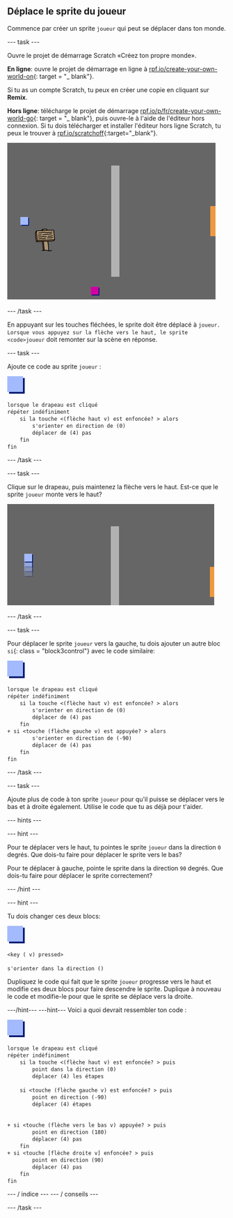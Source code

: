 ## Déplace le sprite du joueur

Commence par créer un sprite `joueur` qui peut se déplacer dans ton monde.

\--- task \---

Ouvre le projet de démarrage Scratch «Créez ton propre monde».

**En ligne**: ouvre le projet de démarrage en ligne à [rpf.io/create-your-own-world-on](http://rpf.io/create-your-own-world-on){: target = "_ blank"}.

Si tu as un compte Scratch, tu peux en créer une copie en cliquant sur **Remix**.

**Hors ligne**: télécharge le projet de démarrage [rpf.io/p/fr/create-your-own-world-go](http://rpf.io/p/en/create-your-own-world-go){: target = "_ blank"}, puis ouvre-le à l'aide de l'éditeur hors connexion. Si tu dois télécharger et installer l'éditeur hors ligne Scratch, tu peux le trouver à [rpf.io/scratchoff](https://rpf.io/scratchoff){:target="_blank"}.

![capture d'écran](images/world-starter.png)

\--- /task \---

En appuyant sur les touches fléchées, le sprite</code> doit être déplacé à `joueur. Lorsque vous appuyez sur la flèche vers le haut, le sprite <code>joueur` doit remonter sur la scène en réponse.

\--- task \---

Ajoute ce code au sprite `joueur` :

![joueur](images/player.png)

```blocks3
lorsque le drapeau est cliqué
répéter indéfiniment
    si la touche <(flèche haut v) est enfoncée? > alors
        s'orienter en direction de (0)
        déplacer de (4) pas
    fin
fin
```

\--- /task \---

\--- task \---

Clique sur le drapeau, puis maintenez la flèche vers le haut. Est-ce que le sprite `joueur` monte vers le haut?

![capture d'écran](images/world-up.png)

\--- /task \---

\--- task \---

Pour déplacer le sprite `joueur` vers la gauche, tu dois ajouter un autre bloc `si`{: class = "block3control"} avec le code similaire:

![joueur](images/player.png)

```blocks3
lorsque le drapeau est cliqué 
répéter indéfiniment
    si la touche <(flèche haut v) est enfoncée? > alors
        s'orienter en direction de (0)
        déplacer de (4) pas
    fin
+ si <touche (flèche gauche v) est appuyée? > alors
        s'orienter en direction de (-90)
        déplacer de (4) pas
    fin
fin
```

\--- /task \---

\--- task \---

Ajoute plus de code à ton sprite `joueur` pour qu'il puisse se déplacer vers le bas et à droite également. Utilise le code que tu as déjà pour t'aider.

\--- hints \---

\--- hint \---

Pour te déplacer vers le haut, tu pointes le sprite `joueur` dans la direction `0` degrés. Que dois-tu faire pour déplacer le sprite vers le bas?

Pour te déplacer à gauche, pointe le sprite dans la direction `90` degrés. Que dois-tu faire pour déplacer le sprite correctement?

\--- /hint \---

\--- hint \---

Tu dois changer ces deux blocs:

![joueur](images/player.png)

```blocks3
<key ( v) pressed>

s'orienter dans la direction ()
```

Dupliquez le code qui fait que le sprite `joueur` progresse vers le haut et modifie ces deux blocs pour faire descendre le sprite. Duplique à nouveau le code et modifie-le pour que le sprite se déplace vers la droite.

\---/hint\--- \---hint\--- Voici a quoi devrait ressembler ton code :

![joueur](images/player.png)

```blocks3
lorsque le drapeau est cliqué
répéter indéfiniment
    si la touche <(flèche haut v) est enfoncée? > puis
        point dans la direction (0)
        déplacer (4) les étapes

    si <touche (flèche gauche v) est enfoncée? > puis
        point en direction (-90)
        déplacer (4) étapes


+ si <touche (flèche vers le bas v) appuyée? > puis
        point en direction (180)
        déplacer (4) pas
    fin
+ si <touche [flèche droite v] enfoncée? > puis
        point en direction (90)
        déplacer (4) pas
    fin
fin
```

\--- / indice \--- \--- / conseils \---

\--- /task \---